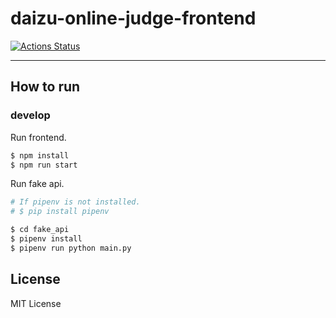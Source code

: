 # daizu-online-judge-frontend

[![Actions Status](https://github.com/SoyBeansLab/daizu-online-judge-frontend/workflows/CI/badge.svg?branch=develop)](https://github.com/SoyBeansLab/daizu-online-judge-frontend/actions)

---

## How to run 

### develop

Run frontend.
```sh
$ npm install
$ npm run start
```

Run fake api.
```sh
# If pipenv is not installed.
# $ pip install pipenv

$ cd fake_api
$ pipenv install
$ pipenv run python main.py
```

## License
MIT License
